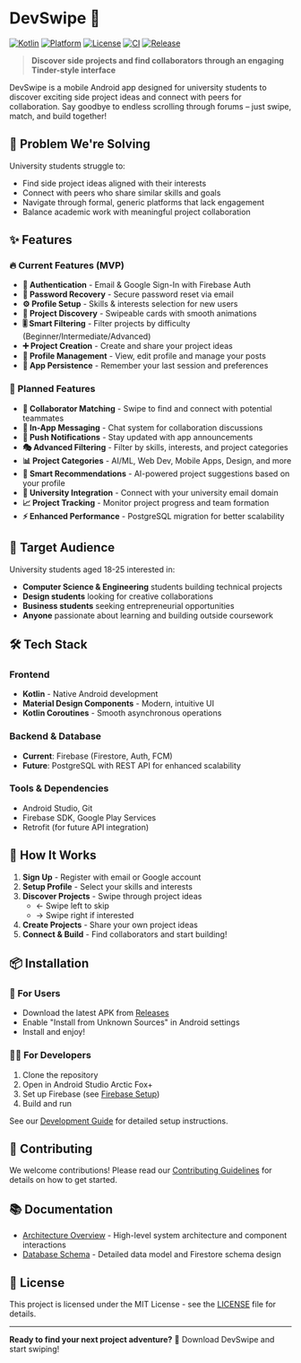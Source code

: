 # DevSwipe 🚀

[![Kotlin](https://img.shields.io/badge/Kotlin-1.9.0-blueviolet?logo=kotlin)](https://kotlinlang.org)
[![Platform](https://img.shields.io/badge/Android-13%2B-brightgreen?logo=android)](https://developer.android.com)
[![License](https://img.shields.io/badge/License-MIT-blue?logo=opensourceinitiative)](https://opensource.org/licenses/MIT)
[![CI](https://github.com/Roshan1299/DevSwipe/workflows/Android%20CI/badge.svg)](https://github.com/Roshan1299/DevSwipe/actions)
[![Release](https://img.shields.io/github/v/release/Roshan1299/DevSwipe?include_prereleases&label=beta&logo=github)](https://github.com/Roshan1299/DevSwipe/releases)

<!-- <img width="1536" height="1024" alt="DevSwipe Marketing banner" src="https://github.com/user-attachments/assets/dfe2efb0-ab55-4020-a645-bef61207580e" /> -->

> **Discover side projects and find collaborators through an engaging Tinder-style interface**

DevSwipe is a mobile Android app designed for university students to discover exciting side project ideas and connect with peers for collaboration. Say goodbye to endless scrolling through forums – just swipe, match, and build together!

## 🎯 Problem We're Solving

University students struggle to:
- Find side project ideas aligned with their interests
- Connect with peers who share similar skills and goals
- Navigate through formal, generic platforms that lack engagement
- Balance academic work with meaningful project collaboration

## ✨ Features

### 🔥 Current Features (MVP)
- **🔐 Authentication** - Email & Google Sign-In with Firebase Auth
- **🔑 Password Recovery** - Secure password reset via email
- **⚙️ Profile Setup** - Skills & interests selection for new users
- **📱 Project Discovery** - Swipeable cards with smooth animations
- **🎚️ Smart Filtering** - Filter projects by difficulty (Beginner/Intermediate/Advanced)
- **➕ Project Creation** - Create and share your project ideas
- **👤 Profile Management** - View, edit profile and manage your posts
- **💾 App Persistence** - Remember your last session and preferences

### 🚀 Planned Features
- **🤝 Collaborator Matching** - Swipe to find and connect with potential teammates
- **💬 In-App Messaging** - Chat system for collaboration discussions
- **🔔 Push Notifications** - Stay updated with app announcements
- **🎭 Advanced Filtering** - Filter by skills, interests, and project categories
- **📊 Project Categories** - AI/ML, Web Dev, Mobile Apps, Design, and more
- **🤖 Smart Recommendations** - AI-powered project suggestions based on your profile
- **🏫 University Integration** - Connect with your university email domain
- **📈 Project Tracking** - Monitor project progress and team formation
- **⚡ Enhanced Performance** - PostgreSQL migration for better scalability

## 🎯 Target Audience

University students aged 18-25 interested in:
- **Computer Science & Engineering** students building technical projects
- **Design students** looking for creative collaborations
- **Business students** seeking entrepreneurial opportunities
- **Anyone** passionate about learning and building outside coursework

## 🛠️ Tech Stack

### Frontend
- **Kotlin** - Native Android development
- **Material Design Components** - Modern, intuitive UI
- **Kotlin Coroutines** - Smooth asynchronous operations

### Backend & Database
- **Current**: Firebase (Firestore, Auth, FCM)
- **Future**: PostgreSQL with REST API for enhanced scalability

### Tools & Dependencies
- Android Studio, Git
- Firebase SDK, Google Play Services
- Retrofit (for future API integration)

## 📱 How It Works

1. **Sign Up** - Register with email or Google account
2. **Setup Profile** - Select your skills and interests
3. **Discover Projects** - Swipe through project ideas
   - ← Swipe left to skip
   - → Swipe right if interested
4. **Create Projects** - Share your own project ideas
5. **Connect & Build** - Find collaborators and start building!

## 📦 Installation

### 📱 For Users
- Download the latest APK from [Releases](https://github.com/Roshan1299/DevSwipe/releases)
- Enable "Install from Unknown Sources" in Android settings
- Install and enjoy!

### 👨‍💻 For Developers
1. Clone the repository
2. Open in Android Studio Arctic Fox+
3. Set up Firebase (see [Firebase Setup](docs/FIREBASE_SETUP.md))
4. Build and run

See our [Development Guide](docs/SETUP.md) for detailed setup instructions.

## 🤝 Contributing

We welcome contributions! Please read our [Contributing Guidelines](CONTRIBUTING.md) for details on how to get started.

## 📚 Documentation

- [Architecture Overview](docs/ARCHITECTURE.md) - High-level system architecture and component interactions  
- [Database Schema](docs/DATABASE_SCHEMA.md) - Detailed data model and Firestore schema design


## 📄 License

This project is licensed under the MIT License - see the [LICENSE](LICENSE) file for details.

---

**Ready to find your next project adventure?** 🎯 Download DevSwipe and start swiping!
